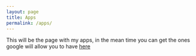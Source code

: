 ```yaml
---
layout: page
title: Apps
permalink: /apps/
---
```

This will be the page with my apps, in the mean time
you can get the ones google will allow you to have
[here](https://play.google.com/store/search?q=ladderwalker&c=apps)
